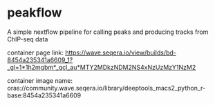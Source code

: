 # peakflow
A simple nextflow pipeline for calling peaks and producing tracks from ChIP-seq data

container page link: https://wave.seqera.io/view/builds/bd-8454a235341a6609_1?_gl=1*1h2mgbm*_gcl_au*MTY2MDkzNDM2NS4xNzUzMzY1NzM2

container image name: oras://community.wave.seqera.io/library/deeptools_macs2_python_r-base:8454a235341a6609

